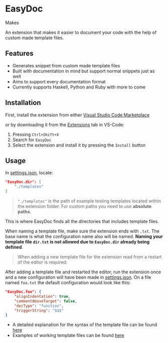 # EasyDoc

Makes 

An extension that makes it easier to document your code with the help of custom made template files.

## Features

* Generates snippet from custom made template files
* Built with documentation in mind but support normal snippets just as well
* Aims to support every documentation format
* Currently supports Haskell, Python and Ruby with more to come

## Installation

First, install the extension from either [Visual Studio Code Marketplace](https://marketplace.visualstudio.com/items?itemName=Torphage.easydoc)

or by downloading it from the [Extensions]() tab in VS-Code:

1. Pressing `Ctrl+Shift+X`
2. Search for `EasyDoc`
3. Select the extension and install it by pressing the `Install` button

## Usage

In [settings.json](/.vscode/settings.json), locate:

```JSON
"EasyDoc.dir": [
    "./templates"
]
```

> `"./templates"` is the path of example testing templates located within the extension folder. For custom paths you need to use **absolute paths**.

This is where EasyDoc finds all the directories that includes template files.

When naming a template file, make sure the extension ends with `.txt`. The base name is what the configuration name also will be named. **Naming your template file `dir.txt` is not allowed due to `EasyDoc.dir` already being defined**.

> When adding a new template file for the extension read from a restart of the editor is required.

After adding a template file and restarted the editor, run the extension once and a new configuration will have been made in [settings.json](/.vscode/settings.json). On a file named `foo.txt` the default configuration would look like this:


```JSON
"EasyDoc.foo": {
    "alignIndentation": true,
    "commentAboveTarget": false,
    "docType": "function",
    "triggerString": "$$$"
}
```

* A detailed explanation for the syntax of the template file can be found [here](https://github.com/Torphage/EasyDoc/wiki/Template-Syntax)
* Examples of working template files can be found [here](https://github.com/Torphage/EasyDoc/wiki/Template-Examples)
